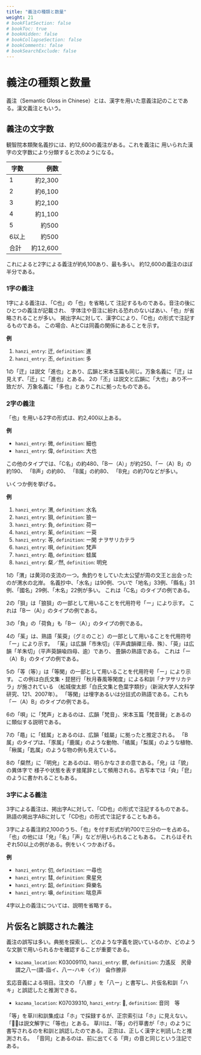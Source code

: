 ```yaml
---
title: "義注の種類と数量"
weight: 21
# bookFlatSection: false
# bookToc: true
# bookHidden: false
# bookCollapseSection: false
# bookComments: false
# bookSearchExclude: false
---
```

# 義注の種類と数量

義注（Semantic Gloss in Chinese）とは、漢字を用いた意義注記のことである。漢文義注ともいう。


## 義注の文字数

観智院本類聚名義抄には、約12,600の義注がある。これを義注に
用いられた漢字の文字数により分類すると次のようになる。

| 字数 | 例数 |
|------|----:|
|1	| 約2,300 |
|2	| 約6,100 |
|3	| 約2,100 |
|4	| 約1,100 |
|5	| 約500 |
|6以上	| 約500 |
|合計	| 約12,600 |

これによると2字による義注が約6,100あり、最も多い。
約12,600の義注のほぼ半分である。

### 1字の義注

1字による義注は、「C也」の「也」を省略して
注記するものである。音注の後にひとつの義注が記載され、
字体注や音注に紛れる恐れのないばあい、「也」が省略されることが多い。
掲出字Aに対して、漢字Cにより、「C也」の形式で注記するものである。
この場合、AとCは同義の関係にあることを示す。

**例**
1. `hanzi_entry`: 迀, `definition`: 進
2. `hanzi_entry`: 丕, `definition`: 多

1の「迀」は説文「進也」とあり、広韻と宋本玉篇も同じ。万象名義に「迀」は見えず、「迁」に「進也」とある。
2の「丕」は説文と広韻に「大也」あり不一致だが、万象名義に「多也」とありこれに拠ったものである。

### 2字の義注

「也」を用いる2字の形式は、約2,400以上ある。

**例**
- `hanzi_entry`: 微, `definition`: 細也
- `hanzi_entry`: 偉, `definition`: 大也


この他のタイプでは、「C名」の約480、「Bー（A）」が約250、「ー（A）B」の約190、
「B声」の約80、
「B属」の約80、
「B皃」の約70などが多い。

いくつか例を挙げる。

**例**
1. `hanzi_entry`: 渭, `definition`: 水名
2. `hanzi_entry`: 狽, `definition`: 狼ー
3. `hanzi_entry`: 負, `definition`: 荷ー
4. `hanzi_entry`: 茱, `definition`: ー萸
5. `hanzi_entry`: 䓁, `definition`: ー閑 ナヲサリカテラ
6. `hanzi_entry`: 唄, `definition`: 梵声
7. `hanzi_entry`: 黽, `definition`: 蛙属
8. `hanzi_entry`: 粲／然, `definition`: 明皃

1の「渭」は黄河の支流の一つ。魚釣りをしていた太公望が周の文王と出会ったのが渭水の北岸。
名義抄中、「水名」は90例、ついで「地名」33例、「縣名」31例、「國名」29例、「木名」22例が多い。
これは「C名」のタイプの例である。

2の「狽」は「狼狽」の一部として用いることを代用符号「ー」により示す。
これは「Bー（A）」のタイプの例である。

3の「負」の「荷負」も「Bー（A）」のタイプの例である。

4の「茱」は、熟語「茱萸」（グミのこと）の一部として用いることを代用符号「ー」により示す。
「茱」は広韻「市朱切」（平声虞韻禪三母、殊）、「萸」は広韻「羊朱切」（平声萸韻喩四母、逾）であり、
畳韻の熟語である。
これは「ー（A）B」のタイプの例である。

5の「䓁（等）」は「等閑」の一部として用いることを代用符号「ー」により示す。
この例は白氏文集・琵琶行「秋月春風等閑度」による和訓「ナヲサリカテラ」が施されている
（舩城俊太郎「白氏文集と色葉字類抄」（新潟大学人文科学研究、121、2007年）。
「等閑」は埋字あるいは分註式の熟語である。これも「ー（A）B」のタイプの例である。

6の「唄」に「梵声」とあるのは、広韻「梵音」、宋本玉篇「梵音聲」とあるのに類似する説明である。


7の「黽」に「蛙属」とあるのは、広韻「蛙屬」に拠ったと推定される。
「B属」のタイプは、「豕属」「鹿属」のような動物、「橘属」「梨属」のような植物、
「楸属」「匙属」のような物の例も見えている。


8の「粲然」に「明皃」とあるのは、明らかなさまの意である。「皃」は「貌」の異体字で
様子や状態を表す接尾辞として頻用される。古写本では「㒵」「皀」のように書かれることもある。

### 3字による義注

3字による義注は、掲出字Aに対して、「CD也」の形式で注記するものである。
熟語の掲出字ABに対して「CD也」の形式で注記することもある。

3字による義注約2,100のうち、「也」を付す形式が約700で三分の一を占める。
「也」の他には「皃」「名」「声」などが用いられることもある。
これらはそれぞれ50以上の例がある。例をいくつかあげる。

**例**
- `hanzi_entry`: 仞, `definition`: 一尋也
- `hanzi_entry`: 彗, `definition`: 衆星皃
- `hanzi_entry`: 韶, `definition`: 舜樂名
- `hanzi_entry`: 嚊, `definition`: 喘息声


4字以上の義注については、説明を省略する。

## 片仮名と誤認された義注

義注の誤写は多い。典拠を探索し、どのような字義を説いているのか、どのような文脈で用いられるかを確認することが重要である。

- `kazama_location`: K03009110, `hanzi_entry`: 髎, `definition`: 力遙反　尻骨謂之八ー(謂-詣イ、八ー-ハキ〈イ〉)　侖作膫非

玄応音義による項目。注文の
「八髎 」を「八ー」と書写し、片仮名和訓「ハキ」と誤認したと推測できる。

- `kazama_location`: K07039310, `hanzi_entry`: 𪗍, `definition`: 音同　等

「等」を草川和訓集成は「ホ」で採録するが、正宗索引は「ホ」に見えない。
「𪗍」は説文解字に「等也」とある。
草川は、「等」の行草書が「ホ」のように書写されるのを和訓と誤認したのである。
正宗は、正しく漢字と判読したと推測される。
「音同」とあるのは、前に出てくる「齊」の音と同じという注記である。